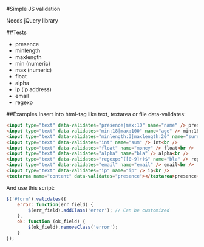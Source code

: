 #Simple JS validation

Needs jQuery library

##Tests

- presence
- minlength
- maxlength
- min (numeric)
- max (numeric)
- float
- alpha
- ip (ip address)
- email
- regexp

##Examples
Insert into html-tag like text, textarea or file data-validates:

```html
<input type="text" data-validates="presence|max:10" name="name" /> presence|max:10<br />
<input type="text" data-validates="min:18|max:100" name="age" /> min:18|max:100<br />
<input type="text" data-validates="minlength:3|maxlength:20" name="surname" /> minlength:3|maxlength:20<br />
<input type="text" data-validates="int" name="sum" /> int<br />
<input type="text" data-validates="float" name="money" /> float<br />
<input type="text" data-validates="alpha" name="bla" /> alpha<br />
<input type="text" data-validates="regexp:^([0-9]+)$" name="bla" /> regexp<br />
<input type="text" data-validates="email" name="email" /> email<br />
<input type="text" data-validates="ip" name="ip" /> ip<br />
<textarea name="content" data-validates="presence"></textarea>presence<br />
```

And use this script:
```javascript
$('#form').validates({
    error: function(err_field) {
        $(err_field).addClass('error'); // Can be customized
    },
    ok: function (ok_field) {
        $(ok_field).removeClass('error');   
    }
});
```

